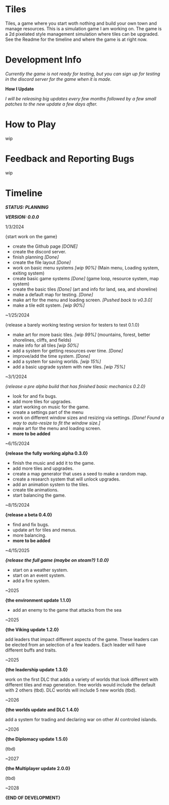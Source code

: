 # Tiles

Tiles, a game where you start woth nothing and build your own town and manage resources. This is a simulation game I am working on. The game is a 2d pixelated style management simulation where tiles can be upgraded. See the Readme for the timeline and where the game is at right now.

# Development Info

*Currently the game is not ready for testing, but you can sign up for testing in the discord server for the game when it is made.*

**How I Update**

*I will be releasing big updates every few months followed by a few small patches to the new update a few days after.*

# How to Play

wip

# Feedback and Reporting Bugs

wip

# Timeline

***STATUS: PLANNING***

***VERSION: 0.0.0***

1/3/2024

{start work on the game}

- create the Github page *[DONE]*
- create the discord server.
- finish planning *[Done]*
- create the file layout *[Done]*
- work on basic menu systems *[wip 90%]*
  (Main menu, Loading system, exiting system)
- create basic game systems *[Done]*
  (game loop, resource system, map system)
- create the basic tiles *[Done]*
  (art and info for land, sea, and shoreline)
- make a default map for testing. *[Done]*
- make art for the menu and loading screen. *[Pushed back to v0.3.0]*
- make a tile edit system. *[wip 90%]*

~1/25/2024

{release a barely working testing version for testers to test 0.1.0}

- make art for more basic tiles. *[wip 99%]*
  (mountains, forest, better shorelines, cliffs, and fields)
- make info for all tiles *[wip 50%]*
- add a system for getting resources over time. *[Done]*
- improve/add the time system. *[Done]*
- add a system for saving worlds. *[wip 15%]*
- add a basic upgrade system with new tiles. *[wip 75%]*

~3/1/2024

*{release a pre alpha build that has finished basic mechanics 0.2.0}*

- look for and fix bugs.
- add more tiles for upgrades.
- start working on music for the game.
- create a settings part of the menu
- work on different window sizes and resizing via settings. *[Done! Found a way to auto-resize to fit the window size.]*
- make art for the menu and loading screen.
- **more to be added**

~6/15/2024

**{release the fully working alpha 0.3.0}**

- finish the music and add it to the game.
- add more tiles and upgrades.
- create a map generator that uses a seed to make a random map.
- create a research system that will unlock upgrades.
- add an animation system to the tiles.
- create tile animations.
- start balancing the game. 

~8/15/2024

**{release a beta 0.4.0}**

- find and fix bugs.
- update art for tiles and menus.
- more balancing.
- **more to be added**

~4/15/2025

***{release the full game (maybe on steam?) 1.0.0}***

- start on a weather system.
- start on an event system.
- add a fire system.

~2025

**{the environment update 1.1.0}**

- add an enemy to the game that attacks from the sea

~2025

**{the Viking update 1.2.0}**

add leaders that impact different aspects of the game. These leaders can be elected from an selection of a few leaders. Each leader will have different buffs and traits.

~2025

**{the leadership update 1.3.0}**

work on the first DLC that adds a variety of worlds that look different with different tiles and map generation.
free worlds would include the default with 2 others (tbd).
DLC worlds will include 5 new worlds (tbd).

~2026

**{the worlds update and DLC 1.4.0}**

add a system for trading and declaring war on other AI controled islands.

~2026

**{the Diplomacy update 1.5.0}**

(tbd)

~2027

**{the Multiplayer update 2.0.0}**

(tbd)

~2028

**{END OF DEVELOPMENT}**
